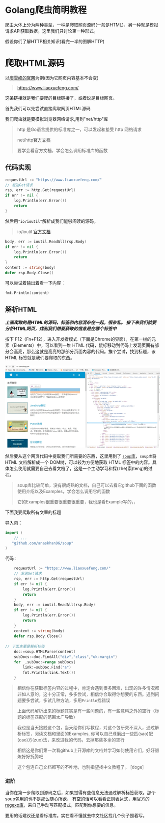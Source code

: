 # Golang爬虫简明教程

爬虫大体上分为两种类型，一种是爬取网页源码(一般是HTML)，另一种就是模拟请求API获取数据。这里我们只讨论第一种形式。

假设你们了解HTTP相关知识(看完一半的图解HTTP)

# 爬取HTML源码

以[廖雪峰的官网]([https://www.liaoxuefeng.com/)为例(因为它网页内容基本不会变)

> https://www.liaoxuefeng.com/

这条链接就是我们要爬的目标链接了，或者说是目标网页。

首先我们可以先尝试直接爬取网页HTML源码

我们爬虫就是要模拟浏览器网络请求,用到"net/http"库

> http 是Go语言提供的标准库之一，可以发起和接受 http 网络请求
>
> net/http[官方文档](https://golang.org/pkg/net/http/) 
>
> 要学会看官方文档，学会怎么调用标准库的函数

## 代码实现

```go
requestUrl := "https://www.liaoxuefeng.com/"   
// 发送Get请求
rsp, err := http.Get(requestUrl)    
if err != nil {
    log.Println(err.Error())
    return
}
```

然后用`"io/ioutil"`解析成我们能够阅读的源码。

>   io/ioutil [官方文档](https://golang.org/pkg/io/ioutil/)

```go
body, err := ioutil.ReadAll(rsp.Body)
if err != nil {
    log.Println(err.Error())
    return
}
content := string(body)
defer rsp.Body.Close()
```

可以尝试着输出着看一下内容：

```go
fmt.Println(content)
```



## 解析HTML

***上面爬取的是HTML的源码，标签和内容混杂在一起，很杂乱。 接下来我们就要分析HTML网页，找到我们想要获取的信息是在哪个标签中***

按下 F12（Fn+F12），进入开发者模式（下面是Chrome的界面），在第一栏的元素（Elements）中，可以看到一堆 HTML 代码，鼠标移动到代码上发现页面有部分会高亮，那么这就是高亮的那部分页面内容的代码。挨个尝试，找到标题，该 HTML 标签就是我们要爬取的东西。

![](./parse_html.jpg)





然后要从这个网页代码中提取我们所需要的东西，这里用到了 [`soup`库](https://github.com/anaskhan96/soup)，`soup库`将 HTML 文档解析成一个 DOM树，可以较为方便地获取 HTML 标签中的内容。具体怎么使用就需要自己去看文档了，这是一个主动学习和探(zhe)索(teng)的过程。

>   soup库比较简单，没有很成熟的文档，自己可以去看它github下面的函数使用介绍以及Examples，学会怎么调用它的函数
>
>   它的Examples很重要很重要很重要，我也是看Example写的，，

下面我要爬取所有文章的标题

导入包：

```go
import (
    // ...
   "github.com/anaskhan96/soup"
)
```

代码：

```go
    requestUrl := "https://www.liaoxuefeng.com/"   
    // 发送Get请求
    rsp, err := http.Get(requestUrl)    
    if err != nil {
        log.Println(err.Error())
        return
    }
	body, err := ioutil.ReadAll(rsp.Body)
    if err != nil {
        log.Println(err.Error())
        return
    }
    content := string(body)
    defer rsp.Body.Close()
	
// 下面主要是解析标签
    doc:=soup.HTMLParse(content)
    subDocs:=doc.FindAll("div","class","uk-margin")
    for _,subDoc:=range subDocs{
        link:=subDoc.Find("a")
        fmt.Println(link.Text())
    }
```

> 相信你在获取标签内容的过程中，肯定会遇到很多困难，出现的许多情况都非如人意的，这十分正常，多多尝试，相信你会取得你想要的东西。遇到问题要多尝试，多试几种方法，多用```Println```找错误
>
> 上面代码解析出来的标题其实是有一些问题的，有一些意料之外的空行（标题的标签匹配的范围太广导致）
>
> 我也是当天接触这个包，当天给你们写教程，对这个包研究不深入，通过解析标签，阅读文档和里面的Examples, 你可以自己琢磨出一些匹(sao)配(cao)方(zuo)法，来改进我的代码，去掉那些多余的空行
>
> 相信这是你们第一次看github上开源库的文档并学习如何使用它们，好好锻炼好好折腾吧
>
> 这个包连自己文档都写的不咋地，也别指望找中文教程了。 [doge]



### 进阶

  当你在第一步爬取到源码之后，如果觉得有些信息无法通过解析标签获取，那个soup包用的也不是那么随心所欲， 有空的话可以看看正则表达式，用官方的[regexp库](https://golang.org/pkg/regexp/)，来自己手动写匹配模式，匹配到你想要的信息。 

要用的话建议还是看标准库。实在看不懂就去中文社区找几个例子照着写。